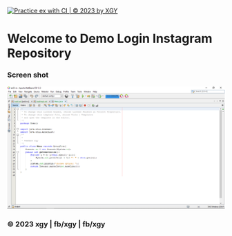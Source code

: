 [![Practice ex with CI  | © 2023 by XGY](https://github.com/kakabear12/ex02-rn/actions/workflows/ex-ci.yml/badge.svg)](https://github.com/kakabear12/ex02-rn/actions/workflows/ex-ci.yml)

# Welcome to Demo Login Instagram Repository
### Screen shot
![The Junit code](https://github.com/kakabear12/ex02-rn/blob/main/images/intro-pj.png)

### © 2023 xgy | fb/xgy | fb/xgy
